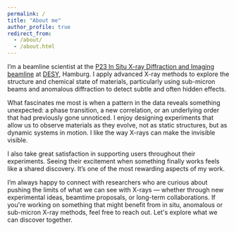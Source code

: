 ```yaml
---
permalink: /
title: "About me"
author_profile: true
redirect_from: 
  - /about/
  - /about.html
---
```


I’m a beamline scientist at the [P23 In Situ X-ray Diffraction and Imaging beamline](https://photon-science.desy.de/facilities/petra_iii/beamlines/p23_in_situ_x_ray_diffraction_and_imaging/index_eng.html) at [DESY](https://desy.de/), Hamburg. I apply advanced X-ray methods to explore the structure and chemical state of materials, particularly using sub-micron beams and anomalous diffraction to detect subtle and often hidden effects.

What fascinates me most is when a pattern in the data reveals something unexpected: a phase transition, a new correlation, or an underlying order that had previously gone unnoticed. I enjoy designing experiments that allow us to observe materials as they evolve, not as static structures, but as dynamic systems in motion. I like the way X-rays can make the invisible visible.

I also take great satisfaction in supporting users throughout their experiments. Seeing their excitement when something finally works feels like a shared discovery. It’s one of the most rewarding aspects of my work.

I’m always happy to connect with researchers who are curious about pushing the limits of what we can see with X-rays — whether through new experimental ideas, beamtime proposals, or long-term collaborations. If you're working on something that might benefit from in situ, anomalous or sub-micron X-ray methods, feel free to reach out. Let's explore what we can discover together.
